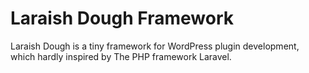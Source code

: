 # Laraish Dough Framework
Laraish Dough is a tiny framework for WordPress plugin development, which hardly inspired by The PHP framework Laravel.